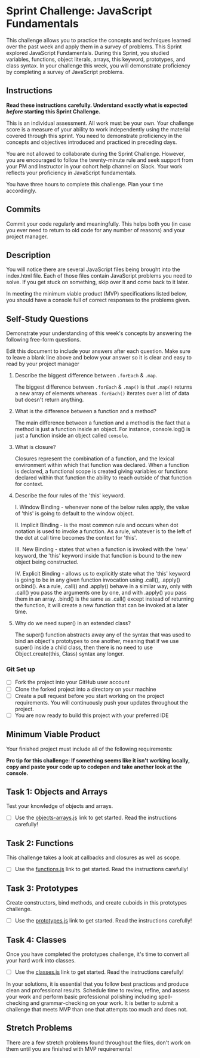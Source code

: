 # Sprint Challenge: JavaScript Fundamentals

This challenge allows you to practice the concepts and techniques learned over the past week and apply them in a survey of problems. This Sprint explored JavaScript Fundamentals. During this Sprint, you studied variables, functions, object literals, arrays, this keyword, prototypes, and class syntax. In your challenge this week, you will demonstrate proficiency by completing a survey of JavaScript problems.

## Instructions

**Read these instructions carefully. Understand exactly what is expected _before_ starting this Sprint Challenge.**

This is an individual assessment. All work must be your own. Your challenge score is a measure of your ability to work independently using the material covered through this sprint. You need to demonstrate proficiency in the concepts and objectives introduced and practiced in preceding days.

You are not allowed to collaborate during the Sprint Challenge. However, you are encouraged to follow the twenty-minute rule and seek support from your PM and Instructor in your cohort help channel on Slack. Your work reflects your proficiency in JavaScript fundamentals.

You have three hours to complete this challenge. Plan your time accordingly.

## Commits

Commit your code regularly and meaningfully. This helps both you (in case you ever need to return to old code for any number of reasons) and your project manager.

## Description

You will notice there are several JavaScript files being brought into the index.html file.  Each of those files contain JavaScript problems you need to solve.  If you get stuck on something, skip over it and come back to it later.

In meeting the minimum viable product (MVP) specifications listed below, you should have a console full of correct responses to the problems given.

## Self-Study Questions

Demonstrate your understanding of this week's concepts by answering the following free-form questions.

Edit this document to include your answers after each question. Make sure to leave a blank line above and below your answer so it is clear and easy to read by your project manager

1. Describe the biggest difference between `.forEach` & `.map`.
   
   The biggest difference between `.forEach` & `.map()` is that `.map()` returns a new array of elements whereas `.forEach()` iterates over a list of data but doesn't return anything.

2. What is the difference between a function and a method?

   The main difference between a function and a method is the fact that a method is just a function inside an object. For instance, console.log() is just a function inside an object called `console`.

3. What is closure?

   Closures represent the combination of a function, and the lexical environment within which that function was declared. When a function is declared, a functional scope is created giving variables or functions declared within that function the ability to reach outside of that function for context.

4. Describe the four rules of the 'this' keyword.

   I. Window Binding - whenever none of the below rules apply, the value of 'this' is going to default to the window object.

   II. Implicit Binding - is the most common rule and occurs when dot notation is used to invoke a function. As a rule, whatever is to the left of the dot at call time becomes the context for 'this'.

   III. New Binding - states that when a function is invoked with the 'new' keyword, the 'this' keyword inside that function is bound to the new object being constructed.

   IV. Explicit Binding - allows us to explicitly state what the 'this' keyword is going to be in any given function invocation using .call(), .apply() or.bind(). As a rule, .call() and .apply() behave in a similar way, only with .call() you pass the arguments one by one, and with .apply() you pass them in an array. .bind() is the same as .call() except instead of returning the function, it will create a new function that can be invoked at a later time.

5. Why do we need super() in an extended class?

   The super() function abstracts away any of the syntax that was used to bind an object's prototypes to one another, meaning that if we use super() inside a child class, then there is no need to use Object.create(this, Class) syntax any longer.

### Git Set up

* [ ] Fork the project into your GitHub user account
* [ ] Clone the forked project into a directory on your machine
* [ ] Create a pull request before you start working on the project requirements.  You will continuously push your updates throughout the project.
* [ ] You are now ready to build this project with your preferred IDE

## Minimum Viable Product

Your finished project must include all of the following requirements:

**Pro tip for this challenge: If something seems like it isn't working locally, copy and paste your code up to codepen and take another look at the console.**

## Task 1: Objects and Arrays
Test your knowledge of objects and arrays. 
* [ ] Use the [objects-arrays.js](challenges/objects-arrays.js) link to get started.  Read the instructions carefully!

## Task 2: Functions
This challenge takes a look at callbacks and closures as well as scope. 
* [ ] Use the [functions.js](challenges/functions.js) link to get started. Read the instructions carefully!

## Task 3: Prototypes
Create constructors, bind methods, and create cuboids in this prototypes challenge.
* [ ] Use the [prototypes.js](challenges/prototypes.js) link to get started. Read the instructions carefully!

## Task 4: Classes
Once you have completed the prototypes challenge, it's time to convert all your hard work into classes.
* [ ] Use the [classes.js](challenges/classes.js) link to get started. Read the instructions carefully!

In your solutions, it is essential that you follow best practices and produce clean and professional results. Schedule time to review, refine, and assess your work and perform basic professional polishing including spell-checking and grammar-checking on your work. It is better to submit a challenge that meets MVP than one that attempts too much and does not.

## Stretch Problems

There are a few stretch problems found throughout the files, don't work on them until you are finished with MVP requirements!